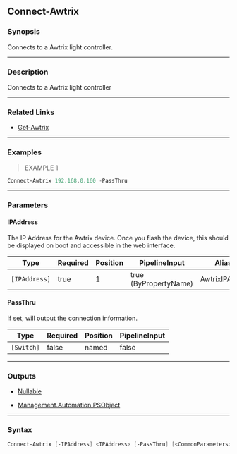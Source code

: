 Connect-Awtrix
--------------

### Synopsis
Connects to a Awtrix light controller.

---

### Description

Connects to a Awtrix light controller

---

### Related Links
* [Get-Awtrix](Get-Awtrix.md)

---

### Examples
> EXAMPLE 1

```PowerShell
Connect-Awtrix 192.168.0.160 -PassThru
```

---

### Parameters
#### **IPAddress**
The IP Address for the Awtrix device.
Once you flash the device, this should be displayed on boot and accessible in the web interface.

|Type         |Required|Position|PipelineInput        |Aliases        |
|-------------|--------|--------|---------------------|---------------|
|`[IPAddress]`|true    |1       |true (ByPropertyName)|AwtrixIPAddress|

#### **PassThru**
If set, will output the connection information.

|Type      |Required|Position|PipelineInput|
|----------|--------|--------|-------------|
|`[Switch]`|false   |named   |false        |

---

### Outputs
* [Nullable](https://learn.microsoft.com/en-us/dotnet/api/System.Nullable)

* [Management.Automation.PSObject](https://learn.microsoft.com/en-us/dotnet/api/System.Management.Automation.PSObject)

---

### Syntax
```PowerShell
Connect-Awtrix [-IPAddress] <IPAddress> [-PassThru] [<CommonParameters>]
```

